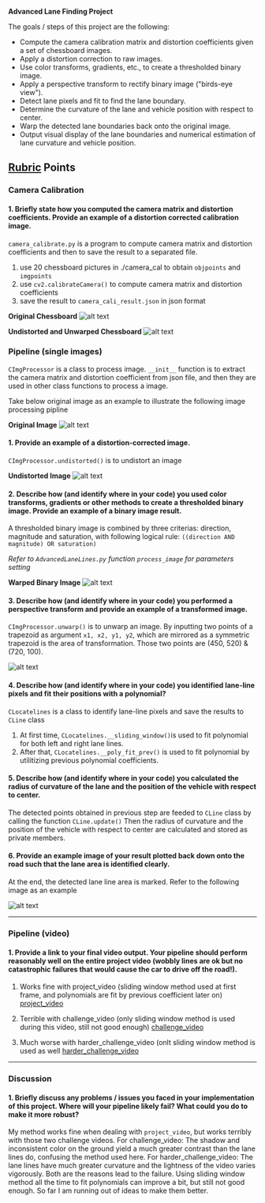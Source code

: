 **Advanced Lane Finding Project**

The goals / steps of this project are the following:

* Compute the camera calibration matrix and distortion coefficients given a set of chessboard images.
* Apply a distortion correction to raw images.
* Use color transforms, gradients, etc., to create a thresholded binary image.
* Apply a perspective transform to rectify binary image ("birds-eye view").
* Detect lane pixels and fit to find the lane boundary.
* Determine the curvature of the lane and vehicle position with respect to center.
* Warp the detected lane boundaries back onto the original image.
* Output visual display of the lane boundaries and numerical estimation of lane curvature and vehicle position.

[//]: # (Image References)

[image1]: ./camera_cal/calibration1.jpg "Undistorted Chessboard"
[image2]: ./output_images/calibrated_chessboard.jpg "Calibrated Chessboard"
[image3]: ./output_images/original.jpg "Original"
[image4]: ./output_images/undistorted.jpg "Undistorted"
[image5]: ./output_images/warped_binary.jpg "Warped Binary Example"
[image6]: ./output_images/unwarped_binary.jpg "Unwarped Binary Example"
[image7]: ./output_images/final_result.jpg "Final Result"

[video1]: ./output_images/project_video.mp4 "Project Video"
[video2]: ./output_images/challenge_video_SlidingWindowOnly.mp4 "Challenge Video"
[video3]: ./output_images/harder_challenge_video_SlidingWindowOnly.mp4 "Harder Challenge Video"

## [Rubric](https://review.udacity.com/#!/rubrics/571/view) Points

### Camera Calibration

#### 1. Briefly state how you computed the camera matrix and distortion coefficients. Provide an example of a distortion corrected calibration image.

`camera_calibrate.py` is a program to compute camera matrix and distortion coefficients and then to save the result to a separated file.
1. use 20 chessboard pictures in ./camera_cal to obtain `objpoints` and `imgpoints`
2. use `cv2.calibrateCamera()` to compute camera matrix and distortion coefficients
3. save the result to `camera_cali_result.json` in json format

**Original Chessboard**
![alt text][image1]

**Undistorted and Unwarped Chessboard**
![alt text][image2]

### Pipeline (single images)

`CImgProcessor` is a class to process image. 
`__init__` function is to extract the camera matrix and distortion coefficient from json file, and then they are used in other class functions to process a image.

Take below original image as an example to illustrate the following image processing pipline

**Original Image**
![alt text][image3]

#### 1. Provide an example of a distortion-corrected image.

`CImgProcessor.undistorted()` is to undistort an image

**Undistorted Image**
![alt text][image4]

#### 2. Describe how (and identify where in your code) you used color transforms, gradients or other methods to create a thresholded binary image.  Provide an example of a binary image result.

A thresholded binary image is combined by three criterias: direction, magnitude and saturation, with following logical rule:
`((direction AND magnitude) OR saturation)`

*Refer to `AdvancedLaneLines.py` function `process_image` for parameters setting*

**Warped Binary Image**
![alt text][image5]

#### 3. Describe how (and identify where in your code) you performed a perspective transform and provide an example of a transformed image.

`CImgProcessor.unwarp()` is to unwarp an image.
By inputting two points of a trapezoid as argument `x1, x2, y1, y2`, which are mirrored as a symmetric trapezoid is the area of transformation.
Those two points are (450, 520) & (720, 100).

![alt text][image6]

#### 4. Describe how (and identify where in your code) you identified lane-line pixels and fit their positions with a polynomial?

`CLocatelines` is a class to identify lane-line pixels and save the results to `CLine` class
1. At first time, `CLocatelines.__sliding_window()`is used to fit polynomial for both left and right lane lines.
2. After that, `CLocatelines.__poly_fit_prev()` is used to fit polynomial by utilitizing previous polynomial coefficients.

#### 5. Describe how (and identify where in your code) you calculated the radius of curvature of the lane and the position of the vehicle with respect to center.

The detected points obtained in previous step are feeded to `CLine` class by calling the function `CLine.update()`
Then the radius of curvature and the position of the vehicle with respect to center are calculated and stored as private members.

#### 6. Provide an example image of your result plotted back down onto the road such that the lane area is identified clearly.

At the end, the detected lane line area is marked. Refer to the following image as an example

![alt text][image7]

---

### Pipeline (video)

#### 1. Provide a link to your final video output. Your pipeline should perform reasonably well on the entire project video (wobbly lines are ok but no catastrophic failures that would cause the car to drive off the road!).

1. Works fine with project_video (sliding window method used at first frame, and polynomials are fit by previous coefficient later on)
[project_video][video1]

2. Terrible with challenge_video (only sliding window method is used during this video, still not good enough)
[challenge_video][video2]

3. Much worse with harder_challenge_video (onlt sliding window method is used as well
[harder_challenge_video][video3]

---

### Discussion

#### 1. Briefly discuss any problems / issues you faced in your implementation of this project. Where will your pipeline likely fail? What could you do to make it more robust?

My method works fine when dealing with `project_video`, but works terribly with those two challenge videos.
For challenge_video: The shadow and inconsistent color on the ground yield a much greater contrast than the lane lines do, confusing the method used here.
For harder_challenge_video: The lane lines have much greater curvature and the lightness of the video varies vigorously. Both are the reasons lead to the failure. Using sliding window method all the time to fit polynomials can improve a bit, but still not good enough. So far I am running out of ideas to make them better.
